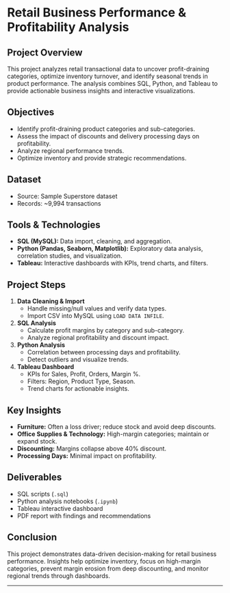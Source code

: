 # Retail Business Performance & Profitability Analysis

## Project Overview
This project analyzes retail transactional data to uncover profit-draining categories, optimize inventory turnover, and identify seasonal trends in product performance. The analysis combines SQL, Python, and Tableau to provide actionable business insights and interactive visualizations.

## Objectives
- Identify profit-draining product categories and sub-categories.
- Assess the impact of discounts and delivery processing days on profitability.
- Analyze regional performance trends.
- Optimize inventory and provide strategic recommendations.

## Dataset
- Source: Sample Superstore dataset
- Records: ~9,994 transactions

## Tools & Technologies
- **SQL (MySQL):** Data import, cleaning, and aggregation.
- **Python (Pandas, Seaborn, Matplotlib):** Exploratory data analysis, correlation studies, and visualization.
- **Tableau:** Interactive dashboards with KPIs, trend charts, and filters.

## Project Steps
1. **Data Cleaning & Import**
   - Handle missing/null values and verify data types.
   - Import CSV into MySQL using `LOAD DATA INFILE`.
2. **SQL Analysis**
   - Calculate profit margins by category and sub-category.
   - Analyze regional profitability and discount impact.
3. **Python Analysis**
   - Correlation between processing days and profitability.
   - Detect outliers and visualize trends.
4. **Tableau Dashboard**
   - KPIs for Sales, Profit, Orders, Margin %.
   - Filters: Region, Product Type, Season.
   - Trend charts for actionable insights.

## Key Insights
- **Furniture:** Often a loss driver; reduce stock and avoid deep discounts.
- **Office Supplies & Technology:** High-margin categories; maintain or expand stock.
- **Discounting:** Margins collapse above 40% discount.
- **Processing Days:** Minimal impact on profitability.

## Deliverables
- SQL scripts (`.sql`)
- Python analysis notebooks (`.ipynb`)
- Tableau interactive dashboard
- PDF report with findings and recommendations

## Conclusion
This project demonstrates data-driven decision-making for retail business performance. Insights help optimize inventory, focus on high-margin categories, prevent margin erosion from deep discounting, and monitor regional trends through dashboards.

---

